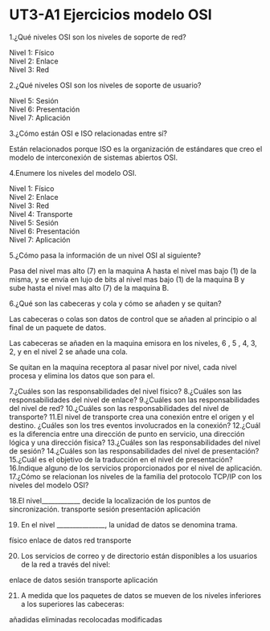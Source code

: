 <h1> UT3-A1 Ejercicios modelo OSI </h1>

1.¿Qué niveles OSI son los niveles de soporte de red? 

<p> Nivel 1: Físico 
<br>Nivel 2: Enlace 
<br>Nivel 3: Red 

2.¿Qué niveles OSI son los niveles de soporte de usuario? 
  
<p> Nivel 5: Sesión
<br>Nivel 6: Presentación
<br>Nivel 7: Aplicación

3.¿Cómo están OSI e ISO relacionadas entre sí?
  
<p>Están relacionados porque ISO es la organización de estándares 
que creo el modelo de interconexión de sistemas abiertos OSI.</p> 

4.Enumere los niveles del modelo OSI.

<p>Nivel 1: Físico 
<br>Nivel 2: Enlace 
<br>Nivel 3: Red 
<br>Nivel 4: Transporte 
<br>Nivel 5: Sesión 
<br>Nivel 6: Presentación 
<br>Nivel 7: Aplicación

5.¿Cómo pasa la información de un nivel OSI al siguiente? 
  
<p>Pasa del nivel mas alto (7) en la maquina A hasta el nivel mas 
bajo (1) de la misma, y se envía en lujo de bits al nivel mas bajo 
(1) de la maquina B y sube hasta el nivel mas alto (7) de la 
maquina B.
  
6.¿Qué son las cabeceras y cola y cómo se añaden y se quitan?
  
<p>Las cabeceras o colas son datos de control que se añaden al 
principio o al final de un paquete de datos.
  
<p>Las cabeceras se añaden en la maquina emisora en los niveles, 
6 , 5 , 4, 3, 2, y en el nivel 2 se añade una cola.
  
<p>Se quitan en la maquina receptora al pasar nivel por nivel, cada 
nivel procesa y elimina los datos que son para el.

  
7.¿Cuáles son las responsabilidades del nivel físico? 
8.¿Cuáles son las responsabilidades del nivel de enlace? 
9.¿Cuáles son las responsabilidades del nivel de red? 
10.¿Cuáles son las responsabilidades del nivel de transporte? 
11.El nivel de transporte crea una conexión entre el origen y el destino. ¿Cuáles son los tres eventos involucrados en la conexión? 
12.¿Cuál es la diferencia entre una dirección de punto en servicio, una dirección lógica y una dirección fisica? 
13.¿Cuáles son las responsabilidades del nivel de sesión? 
14.¿Cuáles son las responsabilidades del nivel de presentación? 
15.¿Cuál es el objetivo de la traducción en el nivel de presentación? 
16.Indique alguno de los servicios proporcionados por el nivel de aplicación. 
17.¿Cómo se relacionan los niveles de la familia del protocolo TCP/IP con los niveles del modelo OSI?

18.El nivel____________ decide la localización de los puntos de sincronización. 
transporte
sesión
presentación
aplicación

19. En el nivel _______________, la unidad de datos se denomina trama.

físico
enlace de datos
red
transporte
  
20. Los servicios de correo y de directorio están disponibles a los usuarios de la red a través del nivel:

enlace de datos
sesión
transporte
aplicación
  
21. A medida que los paquetes de datos se mueven  de los niveles inferiores a los superiores las cabeceras:

añadidas
eliminadas
recolocadas
modificadas

